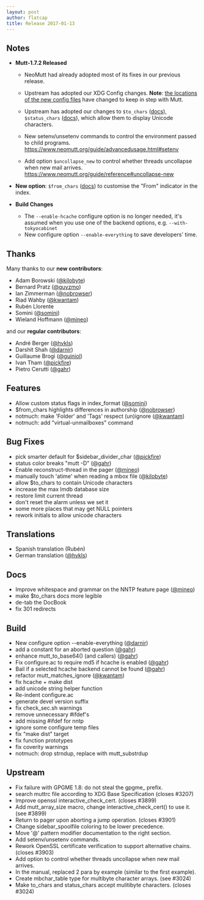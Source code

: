 ```yaml
---
layout: post
author: flatcap
title: Release 2017-01-13
---
```


## Notes

- **Mutt-1.7.2 Released**
  - NeoMutt had already adopted most of its fixes in our previous release.

  - Upstream has adopted our XDG Config changes.  **Note**: [the locations of the new config files](https://www.neomutt.org/guide/configuration.html) have changed to keep in step with Mutt.

  - Upstream has adopted our changes to `$to_chars` ([docs](https://www.neomutt.org/guide/reference#to-chars)), `$status_chars` ([docs](https://www.neomutt.org/guide/reference#status-chars)), which allow them to display Unicode characters.

  - New setenv/unsetenv commands to control the environment passed to child programs.
    https://www.neomutt.org/guide/advancedusage.html#setenv
  - Add option `$uncollapse_new` to control whether threads uncollapse when new mail arrives.
    https://www.neomutt.org/guide/reference#uncollapse-new

- **New option**: `$from_chars` ([docs](https://www.neomutt.org/guide/reference#from-chars)) to customise the "From" indicator in the index.

- **Build Changes**
  - The `--enable-hcache` configure option is no longer needed, it's assumed
    when you use one of the backend options, e.g. `--with-tokyocabinet`
  - New configure option `--enable-everything` to save developers' time.

## Thanks

Many thanks to our **new contributors**:

- Adam Borowski ([@kilobyte](https://github.com/kilobyte))
- Bernard Pratz ([@guyzmo](https://github.com/guyzmo))
- Ian Zimmerman ([@nobrowser](https://github.com/nobrowser))
- Riad Wahby ([@kwantam](https://github.com/kwantam))
- Rubén Llorente
- Somini ([@somini](https://github.com/somini))
- Wieland Hoffmann ([@mineo](https://github.com/mineo))

and our **regular contributors**:

- André Berger ([@hvkls](https://github.com/hvkls))
- Darshit Shah ([@darnir](https://github.com/darnir))
- Guillaume Brogi ([@guiniol](https://github.com/guiniol))
- Ivan Tham ([@pickfire](https://github.com/pickfire))
- Pietro Cerutti ([@gahr](https://github.com/gahr))

## Features

- Allow custom status flags in index_format ([@somini](https://github.com/somini))
- $from_chars highlights differences in authorship ([@nobrowser](https://github.com/nobrowser))
- notmuch: make 'Folder' and 'Tags' respect (un)ignore ([@kwantam](https://github.com/kwantam))
- notmuch: add "virtual-unmailboxes" command

## Bug Fixes

- pick smarter default for $sidebar_divider_char ([@pickfire](https://github.com/pickfire))
- status color breaks "mutt -D" ([@gahr](https://github.com/gahr))
- Enable reconstruct-thread in the pager ([@mineo](https://github.com/mineo))
- manually touch 'atime' when reading a mbox file ([@kilobyte](https://github.com/kilobyte))
- allow $to_chars to contain Unicode characters
- increase the max lmdb database size
- restore limit current thread
- don't reset the alarm unless we set it
- some more places that may get NULL pointers
- rework initials to allow unicode characters

## Translations

- Spanish translation (Rubén)
- German translation ([@hvkls](https://github.com/hvkls))

## Docs

- Improve whitespace and grammar on the NNTP feature page ([@mineo](https://github.com/mineo))
- make $to_chars docs more legible
- de-tab the DocBook
- fix 301 redirects

## Build

- New configure option --enable-everything ([@darnir](https://github.com/darnir))
- add a constant for an aborted question ([@gahr](https://github.com/gahr))
- enhance mutt_to_base64() (and callers) ([@gahr](https://github.com/gahr))
- Fix configure.ac to require md5 if hcache is enabled ([@gahr](https://github.com/gahr))
- Bail if a selected hcache backend cannot be found ([@gahr](https://github.com/gahr))
- refactor mutt_matches_ignore ([@kwantam](https://github.com/kwantam))
- fix hcache + make dist
- add unicode string helper function
- Re-indent configure.ac
- generate devel version suffix
- fix check_sec.sh warnings
- remove unnecessary #ifdef's
- add missing #ifdef for nntp
- ignore some configure temp files
- fix "make dist" target
- fix function prototypes
- fix coverity warnings
- notmuch: drop strndup, replace with mutt_substrdup

## Upstream

- Fix failure with GPGME 1.8: do not steal the gpgme_ prefix.
- search muttrc file according to XDG Base Specification (closes #3207)
- Improve openssl interactive_check_cert. (closes #3899)
- Add mutt_array_size macro, change interactive_check_cert() to use it. (see #3899)
- Return to pager upon aborting a jump operation. (closes #3901)
- Change sidebar_spoolfile coloring to be lower precedence.
- Move '@' pattern modifier documentation to the right section.
- Add setenv/unsetenv commands.
- Rework OpenSSL certificate verification to support alternative chains. (closes #3903)
- Add option to control whether threads uncollapse when new mail arrives.
- In the manual, replaced 2 para by example (similar to the first example).
- Create mbchar_table type for multibyte character arrays. (see #3024)
- Make to_chars and status_chars accept mulitibyte characters. (closes #3024)

